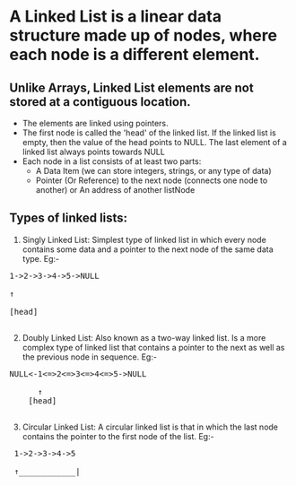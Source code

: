 
# A Linked List is a linear data structure made up of nodes, where each node is a different element. 
## Unlike Arrays, Linked List elements are not stored at a contiguous location.

- The elements are linked using pointers.
- The first node is called the 'head' of the linked list. If the linked list is empty, then the value of the head points to NULL. 
The last element of a linked list always points towards NULL
- Each node in a list consists of at least two parts: 
  - A Data Item (we can store integers, strings, or any type of data)  
  - Pointer (Or Reference) to the next node (connects one node to another) or An address of another listNode

## Types of linked lists:
  1. Singly Linked List: Simplest type of linked list in which every node contains some data and a pointer to the next node of the same data type.
Eg:- <br>
<pre>
1->2->3->4->5->NULL <br>
↑ <br>
[head] <br>
</pre>
  2. Doubly Linked List: Also known as a two-way linked list. Is a more complex type of linked list that contains a pointer to the next as well as the previous node in sequence.
Eg:- <br>
<pre>
NULL<-1<=>2<=>3<=>4<=>5->NULL <br>
      ↑
    [head] <br>
</pre>
   3. Circular Linked List: A circular linked list is that in which the last node contains the pointer to the first node of the list.
Eg:- <br>
<pre>
 1->2->3->4->5 <br>
 ↑____________| <br>
</pre>
